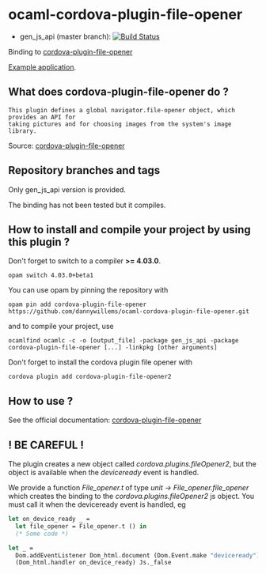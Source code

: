 # ocaml-cordova-plugin-file-opener

* gen_js_api (master branch): [![Build Status](https://travis-ci.org/dannywillems/ocaml-cordova-plugin-file-opener.svg?branch=master)](https://travis-ci.org/dannywillems/ocaml-cordova-plugin-file-opener)

Binding to
[cordova-plugin-file-opener](https://github.com/apache/cordova-plugin-file-opener2)

[Example
application](https://github.com/dannywillems/ocaml-cordova-plugin-file-opener-example).

## What does cordova-plugin-file-opener do ?

```
This plugin defines a global navigator.file-opener object, which provides an API for
taking pictures and for choosing images from the system's image library.
```

Source: [cordova-plugin-file-opener](https://github.com/apache/cordova-plugin-file-opener)

## Repository branches and tags

Only gen_js_api version is provided.

The binding has not been tested but it compiles.

## How to install and compile your project by using this plugin ?

Don't forget to switch to a compiler **>= 4.03.0**.
```Shell
opam switch 4.03.0+beta1
```

You can use opam by pinning the repository with
```Shell
opam pin add cordova-plugin-file-opener https://github.com/dannywillems/ocaml-cordova-plugin-file-opener.git
```

and to compile your project, use
```Shell
ocamlfind ocamlc -c -o [output_file] -package gen_js_api -package cordova-plugin-file-opener [...] -linkpkg [other arguments]
```

Don't forget to install the cordova plugin file opener with
```Shell
cordova plugin add cordova-plugin-file-opener2
```

## How to use ?

See the official documentation: [cordova-plugin-file-opener](https://github.com/apache/cordova-plugin-file-opener2)

## ! BE CAREFUL !

The plugin creates a new object called *cordova.plugins.fileOpener2*, but the object is
available when the *deviceready* event is handled.

We provide a function *File_opener.t* of type *unit -> File_opener.file_opener* which creates the
binding to the *cordova.plugins.fileOpener2* js object. You must call it when the deviceready
event is handled, eg

```OCaml
let on_device_ready _ =
  let file_opener = File_opener.t () in
  (* Some code *)

let _ =
  Dom.addEventListener Dom_html.document (Dom.Event.make "deviceready")
  (Dom_html.handler on_device_ready) Js._false
```
